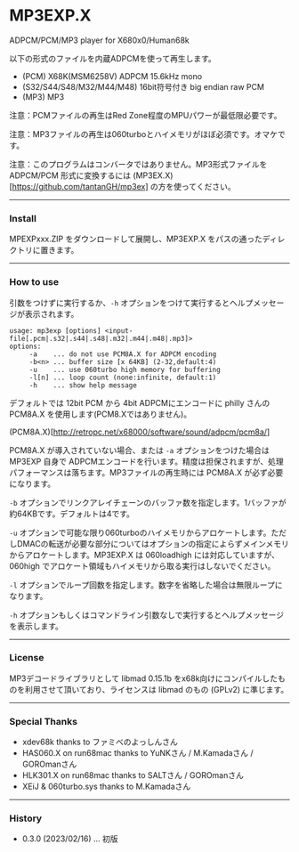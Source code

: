 # MP3EXP.X
ADPCM/PCM/MP3 player for X680x0/Human68k

以下の形式のファイルを内蔵ADPCMを使って再生します。

 - (PCM) X68K(MSM6258V) ADPCM 15.6kHz mono
 - (S32/S44/S48/M32/M44/M48) 16bit符号付き big endian raw PCM
 - (MP3) MP3

注意：PCMファイルの再生はRed Zone程度のMPUパワーが最低限必要です。

注意：MP3ファイルの再生は060turboとハイメモリがほぼ必須です。オマケです。

注意：このプログラムはコンバータではありません。MP3形式ファイルを ADPCM/PCM 形式に変換するには (MP3EX.X)[https://github.com/tantanGH/mp3ex] の方を使ってください。

---

### Install

MPEXPxxx.ZIP をダウンロードして展開し、MP3EXP.X をパスの通ったディレクトリに置きます。

---

### How to use

引数をつけずに実行するか、`-h` オプションをつけて実行するとヘルプメッセージが表示されます。

    usage: mp3exp [options] <input-file[.pcm|.s32|.s44|.s48|.m32|.m44|.m48|.mp3]>
    options:
         -a    ... do not use PCM8A.X for ADPCM encoding
         -b<n> ... buffer size [x 64KB] (2-32,default:4)
         -u    ... use 060turbo high memory for buffering
         -l[n] ... loop count (none:infinite, default:1)
         -h    ... show help message

デフォルトでは 12bit PCM から 4bit ADPCMにエンコードに philly さんの PCM8A.X を使用します(PCM8.Xではありません)。

(PCM8A.X)[http://retropc.net/x68000/software/sound/adpcm/pcm8a/]

PCM8A.X が導入されていない場合、または `-a` オプションをつけた場合は MP3EXP 自身で ADPCMエンコードを行います。精度は担保されますが、処理パフォーマンスは落ちます。MP3ファイルの再生時には PCM8A.X が必ず必要になります。

`-b` オプションでリンクアレイチェーンのバッファ数を指定します。1バッファが約64KBです。デフォルトは4です。

`-u` オプションで可能な限り060turboのハイメモリからアロケートします。ただしDMACの転送が必要な部分についてはオプションの指定によらずメインメモリからアロケートします。MP3EXP.X は 060loadhigh には対応していますが、060high でアロケート領域もハイメモリから取る実行はしないでください。

`-l` オプションでループ回数を指定します。数字を省略した場合は無限ループになります。

`-h` オプションもしくはコマンドライン引数なしで実行するとヘルプメッセージを表示します。

---

### License

MP3デコードライブラリとして libmad 0.15.1b をx68k向けにコンパイルしたものを利用させて頂いており、ライセンスは libmad のもの (GPLv2) に準じます。

---

### Special Thanks

* xdev68k thanks to ファミべのよっしんさん
* HAS060.X on run68mac thanks to YuNKさん / M.Kamadaさん / GOROmanさん
* HLK301.X on run68mac thanks to SALTさん / GOROmanさん
* XEiJ & 060turbo.sys thanks to M.Kamadaさん

---

### History

* 0.3.0 (2023/02/16) ... 初版